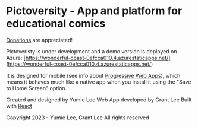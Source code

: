 # Pictoversity - App and platform for educational comics
[Donations](https://www.paypal.com/donate/?business=PDMTEA6K5786Y&no_recurring=0&item_name=Thanks+for+supporting+Pictoversity%21+We+appreciate+you%21&currency_code=USD) are appreciated! 

Pictoveristy is under development and a demo version is deployed on Azure:
[https://wonderful-coast-0efcca010.4.azurestaticapps.net/] (https://wonderful-coast-0efcca010.4.azurestaticapps.net/)

It is designed for mobile (see info about [Progressive Web Apps](https://support.google.com/chrome/answer/9658361?hl=en&co=GENIE.Platform%3DAndroid#)), which means it behaves much like 
a native app when you install it using the "Save to Home Screen" option. 

Created and designed by Yumie Lee
Web App developed by Grant Lee
Built with [React](https://reactjs.org/)

Copyright 2023 - Yumie Lee, Grant Lee
All rights reserved